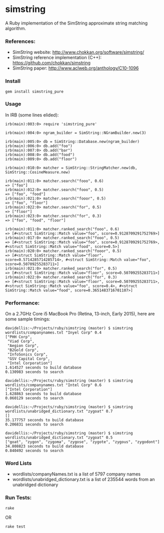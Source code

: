 # simstring
A Ruby implementation of the SimString approximate string matching algorithm.


### References:
- SimString website: http://www.chokkan.org/software/simstring/
- SimString reference implementation (C++): https://github.com/chokkan/simstring
- SimString paper: http://www.aclweb.org/anthology/C10-1096


### Install
```
gem install simstring_pure
```


### Usage
In IRB (some lines elided):
```
irb(main):003:0> require 'simstring_pure'

irb(main):004:0> ngram_builder = SimString::NGramBuilder.new(3)

irb(main):005:0> db = SimString::Database.new(ngram_builder)
irb(main):006:0> db.add("foo")
irb(main):007:0> db.add("bar")
irb(main):008:0> db.add("food")
irb(main):009:0> db.add("floor")

irb(main):010:0> matcher = SimString::StringMatcher.new(db, SimString::CosineMeasure.new)

irb(main):011:0> matcher.search("fooo", 0.6)
=> ["foo"]
irb(main):012:0> matcher.search("fooo", 0.5)
=> ["foo", "food"]
irb(main):021:0> matcher.search("fooor", 0.5)
=> ["foo", "floor"]
irb(main):022:0> matcher.search("for", 0.5)
=> ["floor"]
irb(main):023:0> matcher.search("for", 0.3)
=> ["foo", "food", "floor"]

irb(main):011:0> matcher.ranked_search("fooo", 0.6)
=> [#<struct SimString::Match value="foo", score=0.9128709291752769>]
irb(main):017:0> matcher.ranked_search("fooo", 0.5)
=> [#<struct SimString::Match value="foo", score=0.9128709291752769>, #<struct SimString::Match value="food", score=0.5>]
irb(main):020:0> matcher.ranked_search("fooor", 0.5)
=> [#<struct SimString::Match value="floor", score=0.5714285714285714>, #<struct SimString::Match value="foo", score=0.50709255283711>]
irb(main):021:0> matcher.ranked_search("for", 0.5)
=> [#<struct SimString::Match value="floor", score=0.50709255283711>]
irb(main):022:0> matcher.ranked_search("for", 0.3)
=> [#<struct SimString::Match value="floor", score=0.50709255283711>, #<struct SimString::Match value="foo", score=0.4>, #<struct SimString::Match value="food", score=0.3651483716701107>]

```


### Performance:

On a 2.7GHz Core i5 MacBook Pro (Retina, 13-inch, Early 2015), here are some sample timings:

```
davidellis:~/Projects/ruby/simstring (master) $ simstring wordlists/companynames.txt "Inyel Corp" 0.4
["PHH Corp",
 "Viad Corp",
 "Aegion Corp",
 "B2Gold Corp",
 "InfoSonics Corp",
 "GSV Capital Corp",
 "Intel Corporation"]
1.614527 seconds to build database
0.130983 seconds to search

davidellis:~/Projects/ruby/simstring (master) $ simstring wordlists/companynames.txt "Intel Corp" 0.6
["Intel Corporation"]
1.628863 seconds to build database
0.060129 seconds to search

davidellis:~/Projects/ruby/simstring (master) $ simstring wordlists/unabridged_dictionary.txt "zygoat" 0.7
[]
35.177757 seconds to build database
0.206831 seconds to search

davidellis:~/Projects/ruby/simstring (master) $ simstring wordlists/unabridged_dictionary.txt "zygoat" 0.5
["goat", "zygon", "zygoma", "zygose", "zygote", "zygous", "zygodont"]
34.808823 seconds to build database
0.840492 seconds to search
```


### Word Lists
- wordlists/companyNames.txt is a list of 5797 company names
- wordlists/unabridged_dictionary.txt is a list of 235544 words from an unabridged dictionary


### Run Tests:
```
rake
```
OR
```
rake test
```
